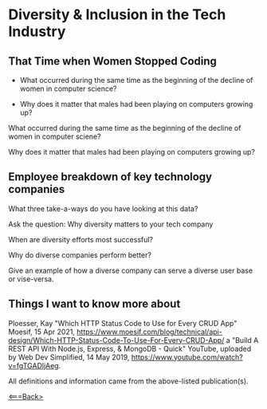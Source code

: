 # Diversity & Inclusion in the Tech Industry

## That Time when Women Stopped Coding

* What occurred during the same time as the beginning of the decline of women in computer science?

* Why does it matter that males had been playing on computers growing up?

What occurred during the same time as the beginning of the decline of women in computer sciene?

Why does it matter that males had been playing on computers growing up?

## Employee breakdown of key technology companies

What three take-a-ways do you have looking at this data?

Ask the question: Why diversity matters to your tech company

When are diversity efforts most successful?

Why do diverse companies perform better?

Give an example of how a diverse company can serve a diverse user base or vise-versa.

## Things I want to know more about

Ploesser, Kay "Which HTTP Status Code to Use for Every CRUD App" Moesif, 15 Apr 2021, <https://www.moesif.com/blog/technical/api-design/Which-HTTP-Status-Code-To-Use-For-Every-CRUD-App/>
a
"Build A REST API With Node.js, Express, & MongoDB - Quick" YouTube, uploaded by Web Dev Simplified, 14 May 2019, <https://www.youtube.com/watch?v=fgTGADljAeg>.

All definitions and information came from the above-listed publication(s).

[<===Back>](README.md)
